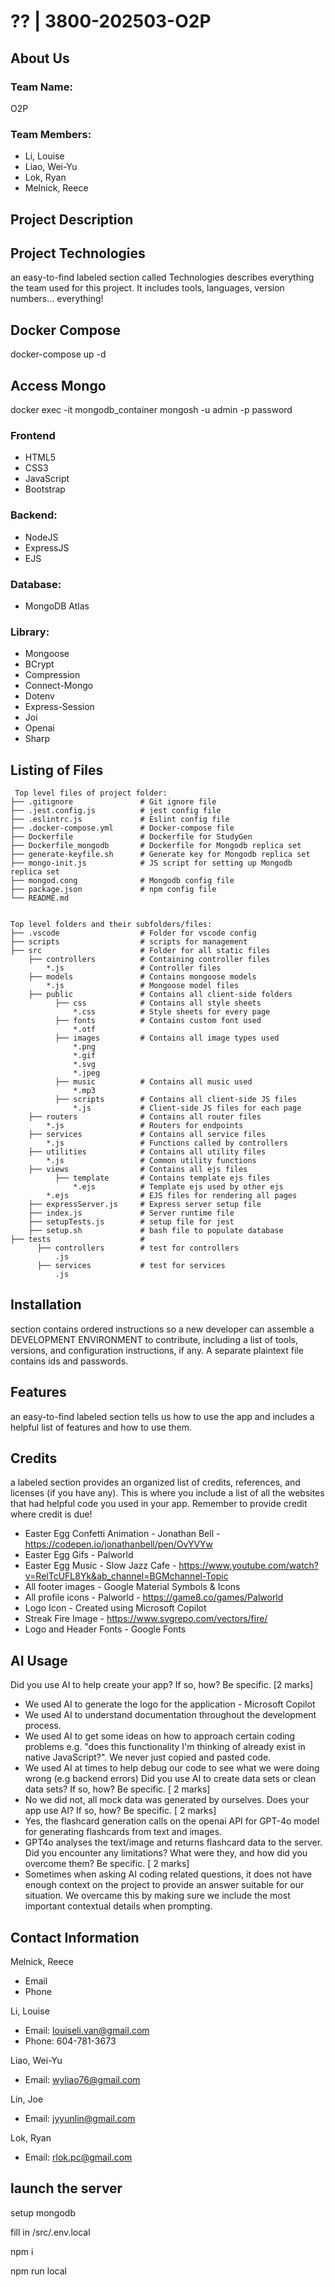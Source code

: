 # ?? | 3800-202503-O2P

## About Us
### Team Name: 
O2P
### Team Members: 
* Li, Louise
* Liao, Wei-Yu
* Lok, Ryan
* Melnick, Reece

## Project Description

## Project Technologies
an easy-to-find labeled section called Technologies describes everything the team used for this project. It includes tools, languages, version numbers... everything!

## Docker Compose
docker-compose up -d

## Access Mongo
docker exec -it mongodb_container mongosh -u admin -p password

### Frontend
* HTML5
* CSS3
* JavaScript
* Bootstrap
### Backend:
* NodeJS
* ExpressJS
* EJS
### Database:
* MongoDB Atlas
### Library:
* Mongoose
* BCrypt
* Compression
* Connect-Mongo
* Dotenv
* Express-Session
* Joi
* Openai
* Sharp

## Listing of Files

```
 Top level files of project folder: 
├── .gitignore               # Git ignore file
├── .jest.config.js          # jest config file
├── .eslintrc.js             # Eslint config file
├── .docker-compose.yml      # Docker-compose file
├── Dockerfile               # Dockerfile for StudyGen
├── Dockerfile_mongodb       # Dockerfile for Mongodb replica set
├── generate-keyfile.sh      # Generate key for Mongodb replica set
├── mongo-init.js            # JS script for setting up Mongodb replica set
├── mongod.cong              # Mongodb config file
├── package.json             # npm config file
└── README.md


Top level folders and their subfolders/files:
├── .vscode                  # Folder for vscode config
├── scripts                  # scripts for management
├── src                      # Folder for all static files
    ├── controllers          # Containing controller files
        *.js                 # Controller files
    ├── models 	             # Contains mongoose models
        *.js                 # Mongoose model files
    ├── public               # Contains all client-side folders
          ├── css            # Contains all style sheets
              *.css          # Style sheets for every page
          ├── fonts          # Contains custom font used
              *.otf          
          ├── images         # Contains all image types used
              *.png
              *.gif
              *.svg
              *.jpeg
          ├── music          # Contains all music used
              *.mp3
          ├── scripts        # Contains all client-side JS files
              *.js           # Client-side JS files for each page
    ├── routers              # Contains all router files
        *.js                 # Routers for endpoints
    ├── services             # Contains all service files
        *.js                 # Functions called by controllers
    ├── utilities            # Contains all utility files
        *.js                 # Common utility functions
    ├── views                # Contains all ejs files
          ├── template       # Contains template ejs files
              *.ejs          # Template ejs used by other ejs
        *.ejs                # EJS files for rendering all pages
    ├── expressServer.js     # Express server setup file
    ├── index.js             # Server runtime file
    ├── setupTests.js        # setup file for jest
    ├── setup.sh             # bash file to populate database
├── tests                    #
      ├── controllers        # test for controllers
          .js
      ├── services           # test for services
          .js

```

## Installation
section contains ordered instructions so a new developer can assemble a DEVELOPMENT ENVIRONMENT to contribute, including a list of tools, versions, and configuration instructions, if any. A separate plaintext file contains ids and passwords.

## Features
an easy-to-find labeled section tells us how to use the app and includes a helpful list of features and how to use them.

## Credits
a labeled section provides an organized list of credits, references, and licenses (if you have any). This is where you include a list of all the websites that had helpful code you used in your app. Remember to provide credit where credit is due!
* Easter Egg Confetti Animation - Jonathan Bell - https://codepen.io/jonathanbell/pen/OvYVYw
* Easter Egg Gifs - Palworld
* Easter Egg Music - Slow Jazz Cafe - https://www.youtube.com/watch?v=RelTcUFL8Yk&ab_channel=BGMchannel-Topic
* All footer images - Google Material Symbols & Icons
* All profile icons - Palworld - https://game8.co/games/Palworld
* Logo Icon - Created using Microsoft Copilot
* Streak Fire Image - https://www.svgrepo.com/vectors/fire/
* Logo and Header Fonts - Google Fonts

## AI Usage
Did you use AI to help create your app? If so, how? Be specific. [2 marks]
- We used AI to generate the logo for the application - Microsoft Copilot
- We used AI to understand documentation throughout the development process.
- We used AI to get some ideas on how to approach certain coding problems e.g. "does this functionality I'm thinking of already exist in native JavaScript?". We never just copied and pasted code.
- We used AI at times to help debug our code to see what we were doing wrong (e.g backend errors)
Did you use AI to create data sets or clean data sets? If so, how? Be specific. [ 2 marks]
- No we did not, all mock data was generated by ourselves.
Does your app use AI? If so, how? Be specific. [ 2 marks]
- Yes, the flashcard generation calls on the openai API for GPT-4o model for generating flashcards from text and images.
- GPT4o analyses the text/image and returns flashcard data to the server.
Did you encounter any limitations? What were they, and how did you overcome them? Be specific. [ 2 marks]
- Sometimes when asking AI coding related questions, it does not have enough context on the project to provide an answer suitable for our situation. We overcame this by making sure we include the most important contextual details when prompting.

## Contact Information
Melnick, Reece
* Email
* Phone

Li, Louise
* Email: louiseli.van@gmail.com
* Phone: 604-781-3673

Liao, Wei-Yu
* Email: wyliao76@gmail.com

Lin, Joe
* Email: jyyunlin@gmail.com

Lok, Ryan
* Email: rlok.pc@gmail.com

## launch the server

setup mongodb

fill in /src/.env.local

npm i

npm run local
